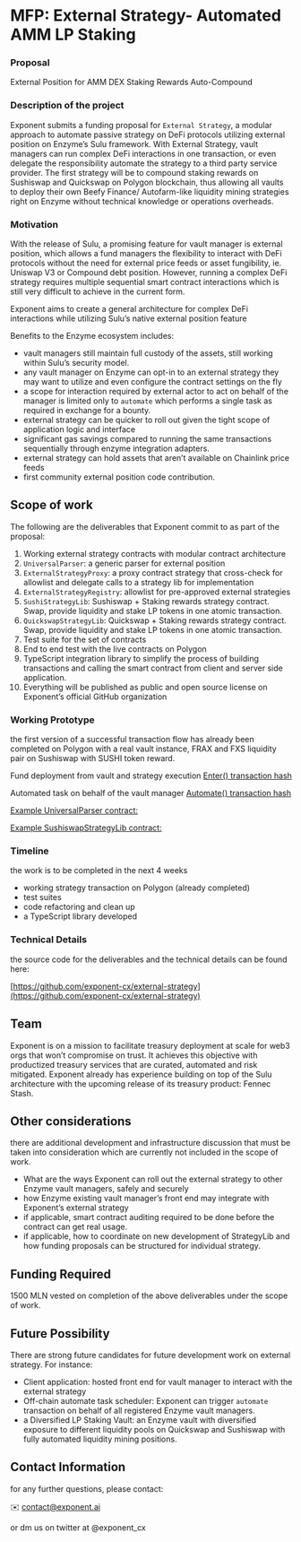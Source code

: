 # MFP: External Strategy- Automated AMM LP Staking
### Proposal

External Position for AMM DEX Staking Rewards Auto-Compound

### Description of the project

Exponent submits a funding proposal for `External Strategy`, a modular approach to automate passive strategy on DeFi protocols utilizing external position on Enzyme’s Sulu framework. With External Strategy, vault managers can run complex DeFi interactions in one transaction, or even delegate the responsibility automate the strategy to a third party service provider. The first strategy will be to compound staking rewards on Sushiswap and Quickswap on Polygon blockchain, thus allowing all vaults to deploy their own Beefy Finance/ Autofarm-like liquidity mining strategies right on Enzyme without technical knowledge or operations overheads.

### Motivation

With the release of Sulu, a promising feature for vault manager is external position, which allows a fund managers the flexibility to interact with DeFi protocols without the need for external price feeds or asset fungibility, ie. Uniswap V3 or Compound debt position. However, running a complex DeFi strategy requires multiple sequential smart contract interactions which is still very difficult to achieve in the current form. 

Exponent aims to create a general architecture for complex DeFi interactions while utilizing Sulu’s native external position feature 

Benefits to the Enzyme ecosystem includes:

- vault managers still maintain full custody of the assets, still working within Sulu’s security model.
- any vault manager on Enzyme can opt-in to an external strategy they may want to utilize and even configure the contract settings on the fly
- a scope for interaction required by external actor to act on behalf of the manager is limited only to `automate` which performs a single task as required in exchange for a bounty.
- external strategy can be quicker to roll out given the tight scope of application logic and interface
- significant gas savings compared to running the same transactions sequentially through enzyme integration adapters.
- external strategy can hold assets that aren’t available on Chainlink price feeds
- first community external position code contribution.

## Scope of work

The following are the deliverables that Exponent commit to as part of the proposal:

1. Working external strategy contracts with modular contract architecture
2. `UniversalParser`: a generic parser for external position 
3. `ExternalStrategyProxy`: a proxy contract strategy that cross-check for allowlist and delegate calls to a strategy lib for implementation
4. `ExternalStrategyRegistry`: allowlist for pre-approved external strategies
5. `SushiStrategyLib`: Sushiswap + Staking rewards strategy contract. Swap, provide liquidity and stake LP tokens in one atomic transaction.
6. `QuickswapStrategyLib`: Quickswap + Staking rewards strategy contract. Swap, provide liquidity and stake LP tokens in one atomic transaction.
7. Test suite for the set of contracts
8. End to end test with the live contracts on Polygon
9. TypeScript integration library to simplify the process of building transactions and calling the smart contract from client and server side application.
10. Everything will be published as public and open source license on Exponent’s official GitHub organization

### Working Prototype

the first version of a successful transaction flow has already been completed on Polygon with a real vault instance, FRAX and FXS liquidity pair on Sushiswap with SUSHI token reward.

Fund deployment from vault and strategy execution
[Enter() transaction hash](https://polygonscan.com/tx/0x7c835dbdf764b5673d370fddfbc078312c6ff658c75abb1a2d2eccf0a57082d0)

Automated task on behalf of the vault manager 
[Automate() transaction hash](https://polygonscan.com/tx/0xdba37a98a2ca326c5338375fd7d4e9afc7cbb86e6c26e983b89885b52a0864eb)

[Example UniversalParser contract:](https://polygonscan.com/address/0x1b8f25c3e1abcf8d89fa25ac2ff817af6120631e#code)

[Example SushiswapStrategyLib contract:](https://polygonscan.com/address/0x332a93f042a6359639dc24c77409672e22997ac8#code)

### Timeline

the work is to be completed in the next 4 weeks

- working strategy transaction on Polygon (already completed)
- test suites
- code refactoring and clean up
- a TypeScript library developed

### Technical Details

the source code for the deliverables and the technical details can be found here:

[https://github.com/exponent-cx/external-strategy](https://github.com/exponent-cx/external-strategy)

## Team

Exponent is on a mission to facilitate treasury deployment at scale for web3 orgs that won’t compromise on trust. It achieves this objective with productized treasury services that are curated, automated and risk mitigated. Exponent already has experience building on top of the Sulu architecture with the upcoming release of its treasury product: Fennec Stash.

## Other considerations

there are additional development and infrastructure discussion that must be taken into consideration which are currently not included in the scope of work.

- What are the ways Exponent can roll out the external strategy to other Enzyme vault managers, safely and securely
- how Enzyme existing vault manager’s front end may integrate with Exponent’s external strategy
- if applicable, smart contract auditing required to be done before the contract can get real usage.
- if applicable, how to coordinate on new development of StrategyLib and how funding proposals can be structured for individual strategy.

## Funding Required

1500 MLN vested on completion of the above deliverables under the scope of work.

## Future Possibility

There are strong future candidates for future development work on external strategy. For instance: 

- Client application: hosted front end for vault manager to interact with the external strategy
- Off-chain automate task scheduler: Exponent can trigger `automate` transaction on behalf of all registered Enzyme vault managers.
- a Diversified LP Staking Vault: an Enzyme vault with diversified exposure to different liquidity pools on Quickswap and Sushiswap with fully automated liquidity mining positions.

## Contact Information

for any further questions, please contact:

✉️  contact@exponent.ai

or dm us on twitter at 
@exponent_cx